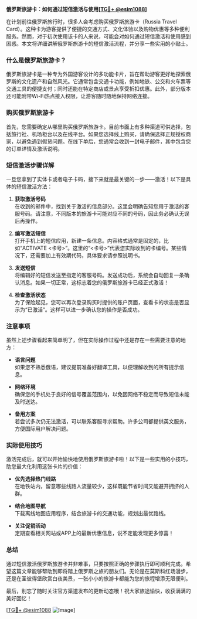 **俄罗斯旅游卡：如何通过短信激活与使用[[TG💪+ @esim1088](https://t.me/s/esim1088)]**

在计划前往俄罗斯旅行时，很多人会考虑购买俄罗斯旅游卡（Russia Travel Card）。这种卡为游客提供了便捷的交通方式、文化体验以及购物优惠等多种便利服务。然而，对于初次使用该卡的人来说，可能会对如何通过短信激活和使用感到困惑。本文将详细讲解俄罗斯旅游卡的短信激活流程，并分享一些实用的小贴士。

### 什么是俄罗斯旅游卡？

俄罗斯旅游卡是一种专为外国游客设计的多功能卡片，旨在帮助游客更好地探索俄罗斯的文化遗产和自然风光。它通常包含交通卡功能，例如地铁、公交和火车票等交通工具的便捷支付；同时还能在特定商店或景点享受折扣优惠。此外，部分版本还可能附带Wi-Fi热点接入权限，让游客随时随地保持网络连接。

### 购买俄罗斯旅游卡

首先，您需要确定从哪里购买俄罗斯旅游卡。目前市面上有多种渠道可供选择，包括旅行社、机场柜台以及在线平台。如果您选择线上购买，请确保选择正规授权商家，以避免遇到假货问题。在线下单后，您通常会收到一封电子邮件，其中包含您的订单详情及激活说明。

### 短信激活步骤详解

一旦您拿到了实体卡或者电子卡码，接下来就是最关键的一步——激活！以下是具体的短信激活方法：

1. **获取激活号码**  
   在收到的邮件中，找到关于激活的信息部分。这里会明确告知您用于激活的客服号码。请注意，不同版本的旅游卡可能对应不同的号码，因此务必确认无误后再操作。

2. **编写激活短信**  
   打开手机上的短信应用，新建一条信息。内容格式通常是固定的，比如“ACTIVATE <卡号>”。这里的“<卡号>”代表您实际收到的卡编号。某些情况下，还需要加上有效期代码，具体要求请参照说明书。

3. **发送短信**  
   将编辑好的短信发送至指定的客服号码。发送成功后，系统会自动回复一条确认消息。如果一切正常，这标志着您的俄罗斯旅游卡已经正式激活！

4. **检查激活状态**  
   为了保险起见，您可以再次登录购买时提供的账户页面，查看卡的状态是否显示为“已激活”。这样可以进一步确认您的操作是否成功。

### 注意事项

虽然上述步骤看起来简单明了，但在实际操作过程中还是存在一些需要注意的地方：

- **语言问题**  
  如果您不熟悉俄语，建议提前准备好翻译工具，以便理解收到的所有提示信息。
  
- **网络环境**  
  确保您的手机处于良好的信号覆盖范围内，以免因网络不稳定而导致短信未能及时送达。

- **备用方案**  
  若尝试多次仍无法激活，可以联系客服寻求帮助。许多公司都提供英文服务，方便国际用户解决问题。

### 实际使用技巧

激活完成后，就可以开始愉快地使用俄罗斯旅游卡啦！以下是一些实用的小技巧，助您最大化利用这张卡片的价值：

- **优先选择热门线路**  
  在地铁站内，留意哪些线路人流量较少，这样既能节省时间又能避开拥挤的人群。

- **结合地图导航**  
  下载离线地图应用程序，结合旅游卡的交通功能，规划出最优路线。

- **关注促销活动**  
  定期查看相关网站或APP上的最新优惠信息，说不定能发现更多惊喜！

### 总结

通过短信激活俄罗斯旅游卡并非难事，只要按照正确的步骤执行即可顺利完成。希望这篇文章能够帮助到即将踏上俄罗斯之旅的朋友们。无论是在莫斯科红场漫步，还是在圣彼得堡欣赏白夜美景，一张小小的旅游卡都能为您的旅程增添无限便利。

最后，别忘了随时关注官方渠道发布的更新动态哦！祝大家旅途愉快，收获满满的美好回忆！

[[TG💪+ @esim1088](https://t.me/s/esim1088) ![Image](https://i.postimg.cc/4NQfJmqS/Snipaste-2025-05-13-00-14-12.png)]